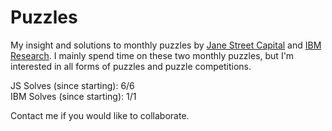 # Puzzles

My insight and solutions to monthly puzzles by [Jane Street Capital](https://www.janestreet.com/puzzles/) and [IBM Research](https://research.ibm.com/haifa/ponderthis/index.shtml). 
I mainly spend time on these two monthly puzzles, but I'm interested in all forms of puzzles and puzzle competitions.

JS Solves (since starting): 6/6<br>
IBM Solves (since starting): 1/1

Contact me if you would like to collaborate.
